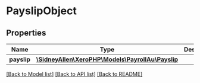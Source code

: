 # PayslipObject

## Properties
Name | Type | Description | Notes
------------ | ------------- | ------------- | -------------
**payslip** | [**\SidneyAllen\XeroPHP\Models\PayrollAu\Payslip**](Payslip.md) |  | [optional] 

[[Back to Model list]](../README.md#documentation-for-models) [[Back to API list]](../README.md#documentation-for-api-endpoints) [[Back to README]](../README.md)


